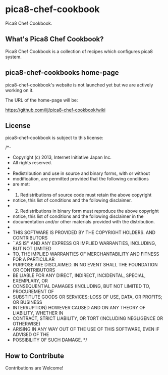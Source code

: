 # pica8-chef-cookbook

Pica8 Chef Cookbook.

## What's Pica8 Chef Cookbook?
Pica8 Chef Cookbook is a collection of recipes which configures
pica8 system.

## pica8-chef-cookbooks home-page

pica8-chef-cookbook's website is not launched yet but we are actively
working on it.

The URL of the home-page will be:

  https://github.com/iij/pica8-chef-cookbook/wiki

## License

pica8-chef-cookbook is subject to this license:

  /*-
   * Copyright (c) 2013, Internet Initiative Japan Inc.
   * All rights reserved.
   *
   * Redistribution and use in source and binary forms, with or without
   * modification, are permitted provided that the following conditions
   * are met:
   * 1. Redistributions of source code must retain the above copyright
   *    notice, this list of conditions and the following disclaimer.
   * 2. Redistributions in binary form must reproduce the above copyright
   *    notice, this list of conditions and the following disclaimer in the
   *    documentation and/or other materials provided with the distribution.
   *
   * THIS SOFTWARE IS PROVIDED BY THE COPYRIGHT HOLDERS. AND CONTRIBUTORS
   * ``AS IS'' AND ANY EXPRESS OR IMPLIED WARRANTIES, INCLUDING, BUT NOT LIMITED
   * TO, THE IMPLIED WARRANTIES OF MERCHANTABILITY AND FITNESS FOR A PARTICULAR
   * PURPOSE ARE DISCLAIMED.  IN NO EVENT SHALL THE FOUNDATION OR CONTRIBUTORS
   * BE LIABLE FOR ANY DIRECT, INDIRECT, INCIDENTAL, SPECIAL, EXEMPLARY, OR
   * CONSEQUENTIAL DAMAGES (INCLUDING, BUT NOT LIMITED TO, PROCUREMENT OF
   * SUBSTITUTE GOODS OR SERVICES; LOSS OF USE, DATA, OR PROFITS; OR BUSINESS
   * INTERRUPTION) HOWEVER CAUSED AND ON ANY THEORY OF LIABILITY, WHETHER IN
   * CONTRACT, STRICT LIABILITY, OR TORT (INCLUDING NEGLIGENCE OR OTHERWISE)
   * ARISING IN ANY WAY OUT OF THE USE OF THIS SOFTWARE, EVEN IF ADVISED OF THE
   * POSSIBILITY OF SUCH DAMAGE.
   */

## How to Contribute
Contributions are Welcome!
